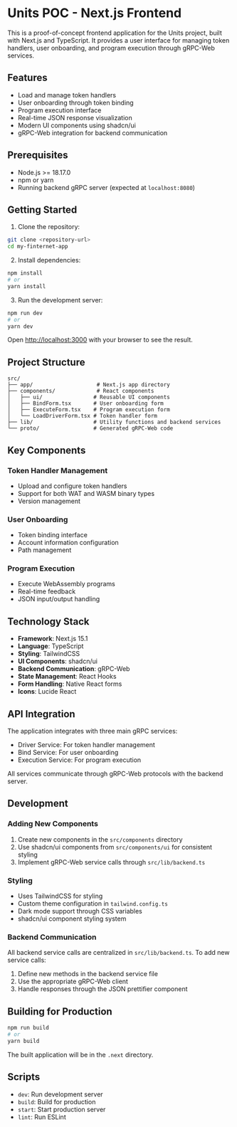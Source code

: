 # Units POC - Next.js Frontend

This is a proof-of-concept frontend application for the Units project, built with Next.js and TypeScript. It provides a user interface for managing token handlers, user onboarding, and program execution through gRPC-Web services.

## Features

- Load and manage token handlers
- User onboarding through token binding
- Program execution interface
- Real-time JSON response visualization
- Modern UI components using shadcn/ui
- gRPC-Web integration for backend communication

## Prerequisites

- Node.js >= 18.17.0
- npm or yarn
- Running backend gRPC server (expected at `localhost:8080`)

## Getting Started

1. Clone the repository:
```bash
git clone <repository-url>
cd my-finternet-app
```

2. Install dependencies:
```bash
npm install
# or
yarn install
```

3. Run the development server:
```bash
npm run dev
# or
yarn dev
```

Open [http://localhost:3000](http://localhost:3000) with your browser to see the result.

## Project Structure

```
src/
├── app/                    # Next.js app directory
├── components/             # React components
│   ├── ui/                # Reusable UI components
│   ├── BindForm.tsx       # User onboarding form
│   ├── ExecuteForm.tsx    # Program execution form
│   └── LoadDriverForm.tsx # Token handler form
├── lib/                   # Utility functions and backend services
└── proto/                 # Generated gRPC-Web code
```

## Key Components

### Token Handler Management
- Upload and configure token handlers
- Support for both WAT and WASM binary types
- Version management

### User Onboarding
- Token binding interface
- Account information configuration
- Path management

### Program Execution
- Execute WebAssembly programs
- Real-time feedback
- JSON input/output handling

## Technology Stack

- **Framework**: Next.js 15.1
- **Language**: TypeScript
- **Styling**: TailwindCSS
- **UI Components**: shadcn/ui
- **Backend Communication**: gRPC-Web
- **State Management**: React Hooks
- **Form Handling**: Native React forms
- **Icons**: Lucide React

## API Integration

The application integrates with three main gRPC services:
- Driver Service: For token handler management
- Bind Service: For user onboarding
- Execution Service: For program execution

All services communicate through gRPC-Web protocols with the backend server.

## Development

### Adding New Components

1. Create new components in the `src/components` directory
2. Use shadcn/ui components from `src/components/ui` for consistent styling
3. Implement gRPC-Web service calls through `src/lib/backend.ts`

### Styling

- Uses TailwindCSS for styling
- Custom theme configuration in `tailwind.config.ts`
- Dark mode support through CSS variables
- shadcn/ui component styling system

### Backend Communication

All backend service calls are centralized in `src/lib/backend.ts`. To add new service calls:

1. Define new methods in the backend service file
2. Use the appropriate gRPC-Web client
3. Handle responses through the JSON prettifier component

## Building for Production

```bash
npm run build
# or
yarn build
```

The built application will be in the `.next` directory.

## Scripts

- `dev`: Run development server
- `build`: Build for production
- `start`: Start production server
- `lint`: Run ESLint

